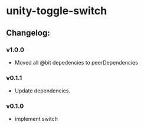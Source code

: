 # unity-toggle-switch

## Changelog:

### v1.0.0
- Moved all @bit depedencies to peerDependencies

### v0.1.1
- Update dependencies.

### v0.1.0
- implement switch
